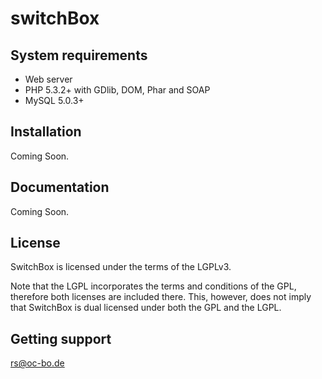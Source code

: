 switchBox
=========

System requirements
-------------------

 * Web server
 * PHP 5.3.2+ with GDlib, DOM, Phar and SOAP
 * MySQL 5.0.3+


Installation
------------

Coming Soon.


Documentation
-------------

Coming Soon.


License
-------

SwitchBox is licensed under the terms of the LGPLv3.

Note that the LGPL incorporates the terms and conditions of the GPL, therefore
both licenses are included there. This, however, does not imply that SwitchBox is
dual licensed under both the GPL and the LGPL.


Getting support
---------------
rs@oc-bo.de

